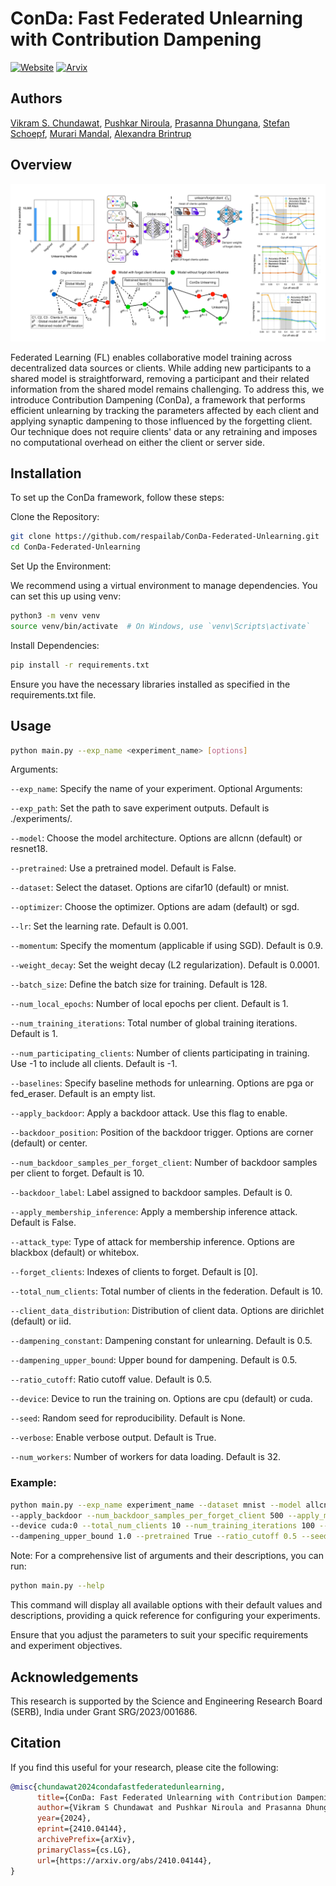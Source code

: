 
# ConDa: Fast Federated Unlearning with Contribution Dampening
[![Website](https://img.shields.io/badge/Project-Website-blue.svg)](https://respailab.github.io/ConDa-Federated-Unlearning/) 
[![Arvix](https://img.shields.io/badge/Arvix-2410.04144-darkred.svg)](https://arxiv.org/abs/2410.04144)




## Authors

[Vikram S. Chundawat](https://github.com/vikram2000b), [Pushkar Niroula](https://www.linkedin.com/in/pushkar-niroula/), [Prasanna Dhungana](https://www.linkedin.com/in/prasanna-dhungana/), [Stefan Schoepf](https://github.com/if-loops), [Murari Mandal](https://murarimandal.github.io/), [Alexandra Brintrup](blank)


## Overview
![Teaser](https://github.com/respailab/ConDa-Federated-Unlearning/raw/main/assets/teaser.png)

Federated Learning (FL) enables collaborative model training across decentralized data sources or clients. While adding new participants to a shared model is straightforward, removing a participant and their related information from the shared model remains challenging. To address this, we introduce Contribution Dampening (ConDa), a framework that performs efficient unlearning by tracking the parameters affected by each client and applying synaptic dampening to those influenced by the forgetting client. Our technique does not require clients' data or any retraining and imposes no computational overhead on either the client or server side.







## Installation

To set up the ConDa framework, follow these steps:

Clone the Repository:

```bash
git clone https://github.com/respailab/ConDa-Federated-Unlearning.git
cd ConDa-Federated-Unlearning
```
Set Up the Environment:

We recommend using a virtual environment to manage dependencies. You can set this up using venv:

```bash
python3 -m venv venv
source venv/bin/activate  # On Windows, use `venv\Scripts\activate`
```
Install Dependencies:

```bash
pip install -r requirements.txt
```
Ensure you have the necessary libraries installed as specified in the requirements.txt file.
    
## Usage
```bash
python main.py --exp_name <experiment_name> [options]
```
Arguments:

`--exp_name`: Specify the name of your experiment.
Optional Arguments:

`--exp_path`: Set the path to save experiment outputs. Default is ./experiments/.

`--model`: Choose the model architecture. Options are allcnn (default) or resnet18.

`--pretrained`: Use a pretrained model. Default is False.

`--dataset`: Select the dataset. Options are cifar10 (default) or mnist.

`--optimizer`: Choose the optimizer. Options are adam (default) or sgd.

`--lr`: Set the learning rate. Default is 0.001.

`--momentum`: Specify the momentum (applicable if using SGD). Default is 0.9.

`--weight_decay`: Set the weight decay (L2 regularization). Default is 0.0001.

`--batch_size`: Define the batch size for training. Default is 128.

`--num_local_epochs`: Number of local epochs per client. Default is 1.

`--num_training_iterations`: Total number of global training iterations. Default is 1.

`--num_participating_clients`: Number of clients participating in training. Use -1 to include all clients. Default is -1.

`--baselines`: Specify baseline methods for unlearning. Options are pga or fed_eraser. Default is an empty list.

`--apply_backdoor`: Apply a backdoor attack. Use this flag to enable.

`--backdoor_position`: Position of the backdoor trigger. Options are corner (default) or center.

`--num_backdoor_samples_per_forget_client`: Number of backdoor samples per client to forget. Default is 10.

`--backdoor_label`: Label assigned to backdoor samples. Default is 0.

`--apply_membership_inference`: Apply a membership inference attack. Default is False.

`--attack_type`: Type of attack for membership inference. Options are blackbox (default) or whitebox.

`--forget_clients`: Indexes of clients to forget. Default is [0].

`--total_num_clients`: Total number of clients in the federation. Default is 10.

`--client_data_distribution`: Distribution of client data. Options are dirichlet (default) or iid.

`--dampening_constant`: Dampening constant for unlearning. Default is 0.5.

`--dampening_upper_bound`: Upper bound for dampening. Default is 0.5.

`--ratio_cutoff`: Ratio cutoff value. Default is 0.5.

`--device`: Device to run the training on. Options are cpu (default) or cuda.

`--seed`: Random seed for reproducibility. Default is None.

`--verbose`: Enable verbose output. Default is True.

`--num_workers`: Number of workers for data loading. Default is 32.

### Example:

```bash
python main.py --exp_name experiment_name --dataset mnist --model allcnn --baselines pga fed_eraser 
--apply_backdoor --num_backdoor_samples_per_forget_client 500 --apply_membership_inference True 
--device cuda:0 --total_num_clients 10 --num_training_iterations 100 --dampening_constant 1.0 
--dampening_upper_bound 1.0 --pretrained True --ratio_cutoff 0.5 --seed 42
```

Note: For a comprehensive list of arguments and their descriptions, you can run:

```bash
python main.py --help
```
This command will display all available options with their default values and descriptions, providing a quick reference for configuring your experiments.

Ensure that you adjust the parameters to suit your specific requirements and experiment objectives.
## Acknowledgements

This research is supported by the Science and Engineering Research Board (SERB), India under Grant SRG/2023/001686.

## Citation
If you find this useful for your research, please cite the following:
```bibtex
@misc{chundawat2024condafastfederatedunlearning,
      title={ConDa: Fast Federated Unlearning with Contribution Dampening}, 
      author={Vikram S Chundawat and Pushkar Niroula and Prasanna Dhungana and Stefan Schoepf and Murari Mandal and Alexandra Brintrup},
      year={2024},
      eprint={2410.04144},
      archivePrefix={arXiv},
      primaryClass={cs.LG},
      url={https://arxiv.org/abs/2410.04144}, 
}
```


